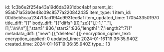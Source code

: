id: 1c3b6e2f254a43a19d6da3931dbc4abf
parent_id: 95ab71a53b0e48c09c8577a220842435
item_type: 1
item_id: 00d5eb5caa2347f3ad19f4c9931ec6af
item_updated_time: 1705433501970
title_diff: "[]"
body_diff: "[{\"diffs\":[[0,\"ze)]\"],[-1,\"``.\"],[1,\".\\\n\\\n\"]],\"start1\":836,\"start2\":836,\"length1\":7,\"length2\":7}]"
metadata_diff: {"new":{},"deleted":[]}
encryption_cipher_text: 
encryption_applied: 0
updated_time: 2024-01-16T19:36:35.940Z
created_time: 2024-01-16T19:36:35.940Z
type_: 13
